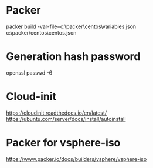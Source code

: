 # Packer

packer build -var-file=c:\packer\centos\variables.json c:\packer\centos\centos.json

# Generation hash password

 openssl passwd -6
 
# Cloud-init

 https://cloudinit.readthedocs.io/en/latest/
 https://ubuntu.com/server/docs/install/autoinstall
 
# Packer for vsphere-iso

 https://www.packer.io/docs/builders/vsphere/vsphere-iso
